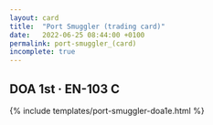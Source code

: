 ```yaml
---
layout: card
title:  "Port Smuggler (trading card)"
date:   2022-06-25 08:44:00 +0100
permalink: port-smuggler_(card)
incomplete: true
---
```


## DOA 1st &middot; EN-103 C

{% include templates/port-smuggler-doa1e.html %}